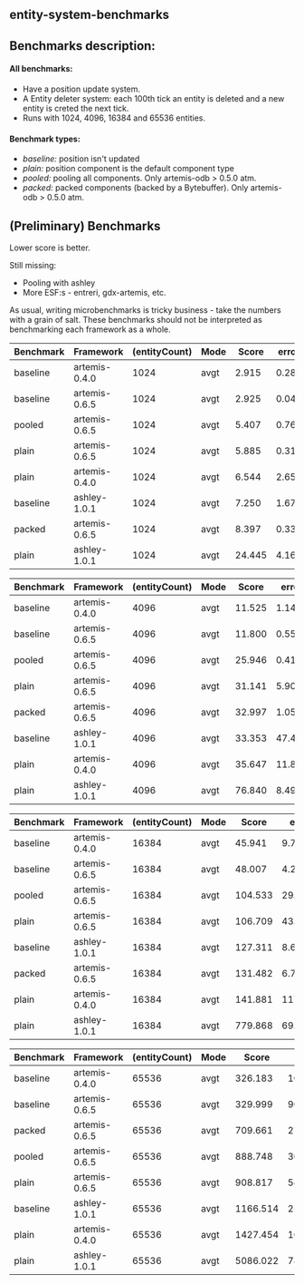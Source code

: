 ## entity-system-benchmarks


## Benchmarks description:
#### All benchmarks:
- Have a position update system.
- A Entity deleter system: each 100th tick an entity is deleted and a new entity is creted the next tick.
- Runs with 1024, 4096, 16384 and 65536 entities.
 
#### Benchmark types:
- *baseline:* position isn't updated
- *plain:* position component is the default component type
- *pooled:* pooling all components. Only artemis-odb > 0.5.0 atm.
- *packed:* packed components (backed by a Bytebuffer). Only artemis-odb > 0.5.0 atm.


## (Preliminary) Benchmarks

Lower score is better.

Still missing:
- Pooling with ashley
- More ESF:s - entreri, gdx-artemis, etc.
 
As usual, writing microbenchmarks is tricky business - take the numbers with a grain of salt. These benchmarks should not be interpreted as benchmarking each framework as a whole.


Benchmark | Framework | (entityCount) | Mode | Score | error | Units
----------|-----------|---------------|------|-------|-------|-------
baseline | artemis-0.4.0 | 1024 | avgt | 2.915 | 0.287 | us/op
baseline | artemis-0.6.5 | 1024 | avgt | 2.925 | 0.042 | us/op
pooled | artemis-0.6.5 | 1024 | avgt | 5.407 | 0.767 | us/op
plain | artemis-0.6.5 | 1024 | avgt | 5.885 | 0.311 | us/op
plain | artemis-0.4.0 | 1024 | avgt | 6.544 | 2.655 | us/op
baseline | ashley-1.0.1 | 1024 | avgt | 7.250 | 1.676 | us/op
packed | artemis-0.6.5 | 1024 | avgt | 8.397 | 0.334 | us/op
plain | ashley-1.0.1 | 1024 | avgt | 24.445 | 4.16 | us/op

Benchmark | Framework | (entityCount) | Mode | Score | error | Units
----------|-----------|---------------|------|-------|-------|-------
baseline | artemis-0.4.0 | 4096 | avgt | 11.525 | 1.14 | us/op
baseline | artemis-0.6.5 | 4096 | avgt | 11.800 | 0.55 | us/op
pooled | artemis-0.6.5 | 4096 | avgt | 25.946 | 0.418 | us/op
plain | artemis-0.6.5 | 4096 | avgt | 31.141 | 5.907 | us/op
packed | artemis-0.6.5 | 4096 | avgt | 32.997 | 1.05 | us/op
baseline | ashley-1.0.1 | 4096 | avgt | 33.353 | 47.442 | us/op
plain | artemis-0.4.0 | 4096 | avgt | 35.647 | 11.871 | us/op
plain | ashley-1.0.1 | 4096 | avgt | 76.840 | 8.491 | us/op

Benchmark | Framework | (entityCount) | Mode | Score | error | Units
----------|-----------|---------------|------|-------|-------|-------
baseline | artemis-0.4.0 | 16384 | avgt | 45.941 | 9.776 | us/op
baseline | artemis-0.6.5 | 16384 | avgt | 48.007 | 4.246 | us/op
pooled | artemis-0.6.5 | 16384 | avgt | 104.533 | 29.109 | us/op
plain | artemis-0.6.5 | 16384 | avgt | 106.709 | 43.646 | us/op
baseline | ashley-1.0.1 | 16384 | avgt | 127.311 | 8.656 | us/op
packed | artemis-0.6.5 | 16384 | avgt | 131.482 | 6.701 | us/op
plain | artemis-0.4.0 | 16384 | avgt | 141.881 | 117.303 | us/op
plain | ashley-1.0.1 | 16384 | avgt | 779.868 | 69.083 | us/op

Benchmark | Framework | (entityCount) | Mode | Score | error | Units
----------|-----------|---------------|------|-------|-------|-------
baseline | artemis-0.4.0 | 65536 | avgt | 326.183 | 105.805 | us/op
baseline | artemis-0.6.5 | 65536 | avgt | 329.999 | 90.766 | us/op
packed | artemis-0.6.5 | 65536 | avgt | 709.661 | 27.836 | us/op
pooled | artemis-0.6.5 | 65536 | avgt | 888.748 | 30.175 | us/op
plain | artemis-0.6.5 | 65536 | avgt | 908.817 | 54.062 | us/op
baseline | ashley-1.0.1 | 65536 | avgt | 1166.514 | 25.681 | us/op
plain | artemis-0.4.0 | 65536 | avgt | 1427.454 | 165.22 | us/op
plain | ashley-1.0.1 | 65536 | avgt | 5086.022 | 781.29 | us/op
